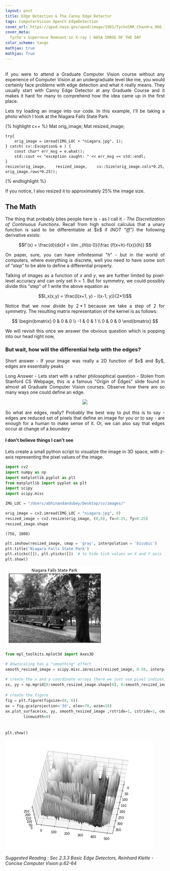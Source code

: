 ```yaml
---
layout: post
title: Edge Detection & The Canny Edge Detector
tags: ComputerVision OpenCV EdgeDetection
cover_url: https://apod.nasa.gov/apod/image/1901/TychoSNR_Chandra_960.jpg
cover_meta: 
  Tycho's Supernova Remnant in X-ray | NASA IMAGE OF THE DAY
color_scheme: tango
mathjax: true
mathjax: True
---
```

<style TYPE="text/css">
code.has-jax {font: inherit; font-size: 100%; background: inherit; border: inherit;}
</style>
<script type="text/x-mathjax-config">
MathJax.Hub.Config({
    tex2jax: {
        inlineMath: [['$','$'], ['\\(','\\)']],
        skipTags: ['script', 'noscript', 'style', 'textarea', 'pre'] // removed 'code' entry
    }
});
MathJax.Hub.Queue(function() {
    var all = MathJax.Hub.getAllJax(), i;
    for(i = 0; i < all.length; i += 1) {
        all[i].SourceElement().parentNode.className += ' has-jax';
    }
});
</script>
<script type="text/javascript" src="https://cdnjs.cloudflare.com/ajax/libs/mathjax/2.7.4/MathJax.js?config=TeX-AMS_HTML-full"></script>

<div style="text-align: justify">
<br/>
If you were to attend a Graduate Computer Vision course without any experience of Computer Vision at an undergraduate level like me, you would certainly face problems with edge detection and what it really means. They usually start with Canny Edge Detector at any Graduate Course and it makes it hard for many to comprehend how the idea came up in the first place.

<p>

Lets try loading an image into our code. In this example, I'll be taking a photo which I took at the Niagara Falls State Park.</p>

{% highlight c++ %}
    Mat orig_image;
    Mat resized_image;

    try{
        orig_image = imread(IMG_LOC + "niagara.jpg", 1);
    } catch( cv::Exception& e ) {
        const char* err_msg = e.what();
        std::cout << "exception caught: " << err_msg << std::endl;
    }
    resize(orig_image, resized_image, cv::Size(orig_image.cols*0.25, orig_image.rows*0.25));
{% endhighlight %}

If you notice, I also resized it to approximately 25% the image size.  

<h2>The Math</h2>
The thing that probably bites people here is - as I call it - <i>The Discretization of Continuous Functions</i>. Recall from high school calculus that a unary function is said to be differentiable at $x$ if <i>(NOT "iff")</i> the following derivative exists:

$$f'(x) = \frac{d}{dx}f = \lim _{h\to 0}{\frac {f(x+h)-f(x)}{h}}  $$

On paper, sure, you can have infinitesimal "$h$" - but in the world of computers, where everything is discrete, well you need to have some sort of <i>"step"</i> to be able to define a differential properly.

Talking of images as a function of $x$ and $y$, we are further limited by pixel-level accuracy and can only set $h = 1$. But for symmetry, we could possibly divide this "step" of 1 write the above equation as

$$I_x(x,y) = \frac{I(x+1, y) - I(x-1, y)}{2*1}$$


Notice that we now divide by $2*1$ because we take a step of 2 for symmetry. The resulting matrix representation of the kernel is as follows:

$$ \begin{bmatrix}
    0 & 0 & 0 \\
    -1 & 0 & 1 \\
    0 & 0  & 0
\end{bmatrix} $$

We will revisit this once we answer the obvious question which is popping into our head right now,

<h3>But wait, how will the differential help with the edges?</h3>
Short answer - If your image was really a 2D function of $x$ and $y$, edges are essentially peaks 

Long Answer - Lets start with a rather philosophical question - Stolen from Stanford CS Webpage, this is a famous "Origin of Edges" slide found in almost all Graduate Computer Vision courses. Observe how there are so many ways one could define an edge.
<p align="center">
<center>
<img src="https://cs.stanford.edu/people/eroberts/courses/soco/projects/1997-98/computer-vision/images/bottle.jpg"/></center></p>

So what are edges, really? Probably the best way to put this is to say - edges are reduced set of pixels that define an image for you or to say - are enough for a human to make sense of it. Or, we can also say that edges occur at change of a <i>boundary</i>

<h4>I don't believe things I can't see</h4>

Lets create a small python script to visualize the image in 3D space, with z-axis representing the pixel values of the image.


```python
import cv2
import numpy as np
import matplotlib.pyplot as plt
from matplotlib import pyplot as plt
import scipy
import scipy.misc
```


```python
IMG_LOC = "/Users/abhinandandubey/Desktop/cv/images/"
```


```python
orig_image = cv2.imread(IMG_LOC + "niagara.jpg", 0)
resized_image = cv2.resize(orig_image, (0,0), fx=0.25, fy=0.25) 
resized_image.shape
```




    (756, 1008)




```python
plt.imshow(resized_image, cmap = 'gray', interpolation = 'bicubic')
plt.title('Niagara Falls State Park')
plt.xticks([]), plt.yticks([])  # to hide tick values on X and Y axis
plt.show()
```


![png](https://github.com/alivcor/lightforest/raw/master/output_3_0.png)



```python
from mpl_toolkits.mplot3d import Axes3D
```


```python
# downscaling has a "smoothing" effect
smooth_resized_image = scipy.misc.imresize(resized_image, 0.50, interp='cubic')
```


```python
# create the x and y coordinate arrays (here we just use pixel indices)
xx, yy = np.mgrid[0:smooth_resized_image.shape[0], 0:smooth_resized_image.shape[1]]

# create the figure
fig = plt.figure(figsize=(8, 6))
ax = fig.gca(projection='3d', elev=70, azim=10)
ax.plot_surface(xx, yy, smooth_resized_image ,rstride=1, cstride=1, cmap=plt.cm.gray,
        linewidth=0)


plt.show()
```


![png](https://github.com/alivcor/lightforest/raw/master/output_6_0.png)




</div>

_Suggested Reading : Sec 2.3.3 Basic Edge Detectors, Reinhard Klette - Concise Computer Vision p.62-64_